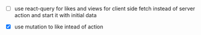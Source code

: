 - [ ] use react-query for likes and views for client side fetch instead of server action and start it with initial data

- [X] use mutation to like intead of action